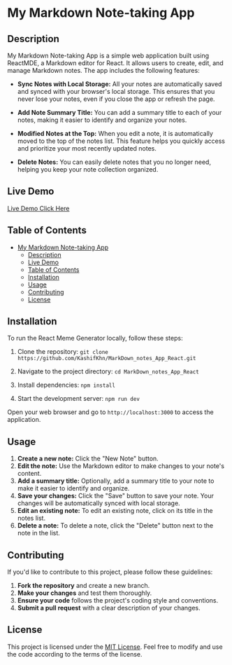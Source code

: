 # My Markdown Note-taking App

## Description

My Markdown Note-taking App is a simple web application built using ReactMDE, a Markdown editor for React. It allows users to create, edit, and manage Markdown notes. The app includes the following features:

- **Sync Notes with Local Storage:** All your notes are automatically saved and synced with your browser's local storage. This ensures that you never lose your notes, even if you close the app or refresh the page.

- **Add Note Summary Title:** You can add a summary title to each of your notes, making it easier to identify and organize your notes.

- **Modified Notes at the Top:** When you edit a note, it is automatically moved to the top of the notes list. This feature helps you quickly access and prioritize your most recently updated notes.

- **Delete Notes:** You can easily delete notes that you no longer need, helping you keep your note collection organized.

## Live Demo 
[Live Demo Click Here ]()

## Table of Contents

- [My Markdown Note-taking App](#my-markdown-note-taking-app)
  - [Description](#description)
  - [Live Demo](#live-demo)
  - [Table of Contents](#table-of-contents)
  - [Installation](#installation)
  - [Usage](#usage)
  - [Contributing](#contributing)
  - [License](#license)

## Installation

To run the React Meme Generator locally, follow these steps:

1. Clone the repository:
   ```git clone https://github.com/KashifKhn/MarkDown_notes_App_React.git```

2. Navigate to the project directory:
```cd MarkDown_notes_App_React```

3. Install dependencies:
```npm install```

4. Start the development server:
```npm run dev```

Open your web browser and go to `http://localhost:3000` to access the application.

## Usage

1. **Create a new note:** Click the "New Note" button.
2. **Edit the note:** Use the Markdown editor to make changes to your note's content.
3. **Add a summary title:** Optionally, add a summary title to your note to make it easier to identify and organize.
4. **Save your changes:** Click the "Save" button to save your note. Your changes will be automatically synced with local storage.
5. **Edit an existing note:** To edit an existing note, click on its title in the notes list.
6. **Delete a note:** To delete a note, click the "Delete" button next to the note in the list.

## Contributing

If you'd like to contribute to this project, please follow these guidelines:

1. **Fork the repository** and create a new branch.
2. **Make your changes** and test them thoroughly.
3. **Ensure your code** follows the project's coding style and conventions.
4. **Submit a pull request** with a clear description of your changes.


## License
This project is licensed under the [MIT License](LICENSE). Feel free to modify and use the code according to the terms of the license. 

